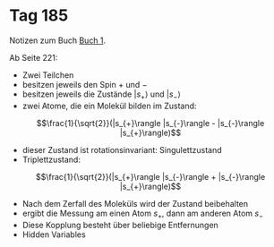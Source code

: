 # Tag 185

Notizen zum Buch [Buch 1](../Buch1.md).

Ab Seite 221:
* Zwei Teilchen
* besitzen jeweils den Spin $+$ und $-$
* besitzen jeweils die Zustände $|s_{+}\rangle$ und $|s_{-}\rangle$
* zwei Atome, die ein Molekül bilden im Zustand:
```math
\frac{1}{\sqrt{2}}(|s_{+}\rangle |s_{-}\rangle - |s_{-}\rangle |s_{+}\rangle)
```
* dieser Zustand ist rotationsinvariant: Singulettzustand
* Triplettzustand:
```math
\frac{1}{\sqrt{2}}(|s_{+}\rangle |s_{-}\rangle + |s_{-}\rangle |s_{+}\rangle)
```
* Nach dem Zerfall des Moleküls wird der Zustand beibehalten
* ergibt die Messung am einen Atom $s_{+}$, dann am anderen Atom $s_{-}$
* Diese Kopplung besteht über beliebige Entfernungen
* Hidden Variables
